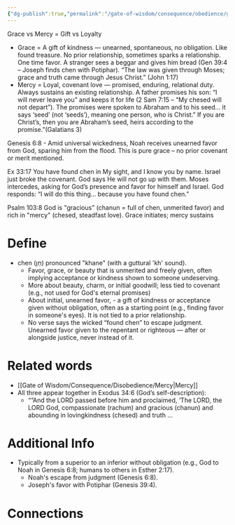 ```yaml
---
{"dg-publish":true,"permalink":"/gate-of-wisdom/consequence/obedience/grace/","tags":["#GateWisdom","#ConcequenceObedience","#G"]}
---
```


Grace vs Mercy = Gift vs Loyalty
- Grace = A gift of kindness — unearned, spontaneous, no obligation. Like found treasure. No prior relationship, sometimes sparks a relationship. One time favor. A stranger sees a beggar and gives him bread (Gen 39:4 – Joseph finds chen with Potiphar). “The law was given through Moses; grace and truth came through Jesus Christ.” (John 1:17)
- Mercy = Loyal, covenant love — promised, enduring, relational duty. Always sustains an existing relationship.  A father promises his son: “I will never leave you” and keeps it for life (2 Sam 7:15 – “My chesed will not depart”). The promises were spoken to Abraham and to his seed… it says ‘seed’ (not ‘seeds’), meaning one person, who is Christ.” If you are Christ’s, then you are Abraham’s seed, heirs according to the promise.”(Galatians 3)

Genesis 6:8 - Amid universal wickedness, Noah receives unearned favor from God, sparing him from the flood. This is pure grace – no prior covenant or merit mentioned.

Ex 33:17 You have found chen in My sight, and I know you by name. Israel just broke the covenant. God says He will not go up with them. Moses intercedes, asking for God’s presence and favor for himself and Israel. God responds: “I will do this thing… because you have found chen.”

Psalm 103:8 God is "gracious" (chanun = full of chen, unmerited favor) and rich in "mercy" (chesed, steadfast love). Grace initiates; mercy sustains
# Define
- chen (חֵן) pronounced "khane" (with a guttural 'kh' sound).
	- Favor, grace, or beauty that is unmerited and freely given, often implying acceptance or kindness shown to someone undeserving. 
	- More about beauty, charm, or initial goodwill; less tied to covenant (e.g., not used for God's eternal promises)
	- About initial, unearned favor, - a gift of kindness or acceptance given without obligation, often as a starting point (e.g., finding favor in someone's eyes). It is not tied to a prior relationship.
	- No verse says the wicked “found chen” to escape judgment. Unearned favor given to the repentant or righteous — after or alongside justice, never instead of it.

# Related words
- [[Gate of Wisdom/Consequence/Disobedience/Mercy\|Mercy]] 
- All three appear together in Exodus 34:6 (God’s self-description):
	- ““And the LORD passed before him and proclaimed, ‘The LORD, the LORD God,  compassionate (rachum) and gracious (chanun) and abounding in lovingkindness (chesed) and truth ... 

# Additional Info
- Typically from a superior to an inferior without obligation (e.g., God to Noah in Genesis 6:8; humans to others in Esther 2:17).
	- Noah's escape from judgment (Genesis 6:8). 
	- Joseph's favor with Potiphar (Genesis 39:4).

# Connections

